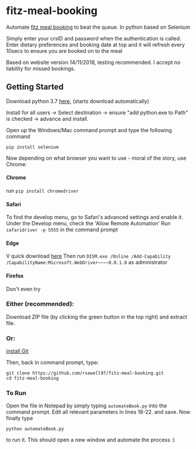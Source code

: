 # fitz-meal-booking
Automate [fitz meal booking](https://collegebills.fitz.cam.ac.uk/collegebill/Main.aspx) to beat the queue. In python based on Selenium

Simply enter your crsID and password when the authentication is called. Enter dietary preferences and booking date at top and it will refresh every 10secs to ensure you are booked on to the meal

Based on website version 14/11/2018, testing recommended. I accept no liability for missed bookings.

## Getting Started

Download python 3.7 [here](https://www.python.org/ftp/python/3.7.1/python-3.7.1-amd64.exe), (starts download automatically)

Install for all users -> Select destination -> ensure "add python.exe to Path" is checked -> advance and install.

Open up the Windows/Mac command prompt and type the following command
```
pip install selenium
```
Now depending on what browser you want to use - moral of the story, use Chrome:
#### Chrome
run `pip install chromedriver`
#### Safari
To find the develop menu, go to Safari's advanced settings and enable it. Under the Develop menu, check the 'Allow Remote Automation'
Run `safaridriver -p 5555` in the command prompt
#### Edge
V quick download [here](https://download.microsoft.com/download/F/8/A/F8AF50AB-3C3A-4BC4-8773-DC27B32988DD/MicrosoftWebDriver.exe)
Then run `DISM.exe /Online /Add-Capability /CapabilityName:Microsoft.WebDriver~~~~0.0.1.0` as administrator
#### Firefox
Don't even try


### Either (recommended):
Download ZIP file (by clicking the green button in the top right) and extract file.

### Or:
[install Git](https://git-scm.com/downloads)

Then, back in command prompt, type:
```
git clone https://github.com/rsewell97/fitz-meal-booking.git
cd fitz-meal-booking 
```

### To Run
Open the file in Notepad by simply typing `automateBook.py` into the command prompt. Edit all relevant parameters in lines 18-22. and save. Now finally type 
```
python automateBook.py
```
to run it.
This should open a new window and automate the process :) 
